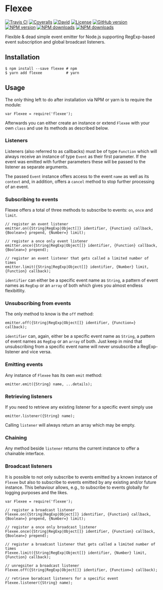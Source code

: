 # Flexee

[![Travis CI](https://img.shields.io/travis/dlueth/qoopido.flexee.svg?style=flat-square)](https://travis-ci.org/dlueth/qoopido.flexee)
[![Coveralls](https://img.shields.io/coveralls/dlueth/qoopido.flexee.svg?style=flat-square)](https://coveralls.io/github/dlueth/qoopido.flexee)
[![David](https://img.shields.io/david/dlueth/qoopido.flexee.svg?style=flat-square)](https://github.com/dlueth/qoopido.flexee)
[![License](https://img.shields.io/github/license/dlueth/qoopido.flexee.svg?style=flat-square)](https://github.com/dlueth/qoopido.flexee)
[![GitHub version](https://img.shields.io/github/tag/dlueth/qoopido.flexee.svg?style=flat-square&label=github)](https://github.com/dlueth/qoopido.flexee)
[![NPM version](https://img.shields.io/npm/v/flexee.svg?style=flat-square)](https://www.npmjs.com/package/flexee)
[![NPM downloads](https://img.shields.io/npm/dm/flexee.svg?style=flat-square)](https://www.npmjs.org/package/flexee)
[![NPM downloads](https://img.shields.io/npm/dt/flexee.svg?style=flat-square)](https://www.npmjs.org/package/flexee)


Flexible & dead simple event emitter for Node.js supporting RegExp-based event subscription and global broadcast listeners.

## Installation

```
$ npm install --save flexee # npm
$ yarn add flexee           # yarn
```


## Usage
The only thing left to do after installation via NPM or yarn is to require the module:
```
var Flexee = require('flexee');
```

Afterwards you can either create an instance or extend ```Flexee``` with your own ```class``` and use its methods as described below.

### Listeners
Listeners (also referred to as callbacks) must be of type ```Function``` which will always receive an instance of type ```Event``` as their first parameter. If the event was emitted with further parameters these will be passed to the listener as separate arguments.

The passed ```Event``` instance offers access to the event ```name``` as well as its ```context``` and, in addition, offers a ```cancel``` method to stop further processing of an event.

### Subscribing to events
Flexee offers a total of three methods to subscribe to events: ```on```, ```once``` and ```limit```.

```
// register an event listener 
emitter.on({String|RegExp|Object[]} identifier, {Function} callback, {Boolean=} prepend, {Number=} limit);

// register a once only event listener
emitter.once({String|RegExp|Object[]} identifier, {Function} callback, {Boolean=} prepend);

// register an event listener that gets called a limited number of times
emitter.limit({String|RegExp|Object[]} identifier, {Number} limit, {Function} callback);
```

```identifier``` can either be a specific event name as ```String```, a pattern of event names as ```RegExp``` or an ```array``` of both which gives you almost endless flexibitlity.


### Unsubscribing from events
The only method to know is the ```off``` method:

```
emitter.off({String|RegExp|Object[]} identifier, {Function=} callback);
```

```identifier``` can, again, either be a specific event name as ```String```, a pattern of event names as ```RegExp``` or an ```array``` of both. Just keep in mind that unsubscribing from a specific event name will never unsubscribe a RegExp-listener and vice versa.


### Emitting events
Any instance of ```Flexee``` has its own ```emit``` method:

```
emitter.emit({String} name, ...details);
```


### Retrieving listeners
If you need to retrieve any existing listener for a specific event simply use
 
```
emitter.listener({String} name);
```

Calling ```listener``` will always return an array which may be empty.

### Chaining
Any method beside ```listener``` returns the current instance to offer a chainable interface.


### Broadcast listeners
It is possible to not only subscribe to events emitted by a known instance of ```Flexee``` but also to subscribe to events emitted by any existing and/or future instance. This behaviour allows, e.g., to subscribe to events globally for logging purposes and the likes.

```
var Flexee = require('flexee');

// register a broadcast listener 
Flexee.on({String|RegExp|Object[]} identifier, {Function} callback, {Boolean=} prepend, {Number=} limit);

// register a once only broadcast listener
Flexee.once({String|RegExp|Object[]} identifier, {Function} callback, {Boolean=} prepend);

// register a broadcast listener that gets called a limited number of times
Flexee.limit({String|RegExp|Object[]} identifier, {Number} limit, {Function} callback);

// unregsiter a broadcast listener
Flexee.off({String|RegExp|Object[]} identifier, {Function=} callback);

// retrieve boradcast listeners for a specific event
Flexee.listener({String} name);
```